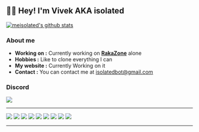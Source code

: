 👨‍💻 Hey! I'm Vivek AKA **iso**lated
----------------------------------------------------------


[![meisolated's github stats](https://github-readme-stats.vercel.app/api?username=meisolated&count_private=true&show_icons=true&theme=dark)](https://github.com/meisolated)


### About me

-  **Working on :** Currently working on [**RakaZone**](https://raka.zone/) alone
-  **Hobbies :** Like to clone everything I can
-  **My website :** Currently Working on it 
-  **Contact :** You can contact me at [isolatedbot@gmail.com](mailto:isolatedbot@gmail.com)

### Discord

[<img src="https://img.shields.io/badge/discord-%237289DA.svg?&style=for-the-badge&logo=discord&label=ISoLateD%235163&logoColor=FFFFFF&color=2f3136" />](https://discordapp.com/users/923992387875913768)

---

[<img src="https://img.shields.io/badge/javascript-%23323330.svg?style=for-the-badge&logo=javascript&logoColor=%23F7DF1E" />](https://www.javascript.com/)
[<img src="https://img.shields.io/badge/java-%23ED8B00.svg?style=for-the-badge&logo=java&logoColor=white" />](https://java.com/en/) 
[<img src="https://img.shields.io/badge/python-3670A0?style=for-the-badge&logo=python&logoColor=ffdd54" />](https://www.python.org/)
[<img src="https://img.shields.io/badge/MongoDB-%234ea94b.svg?style=for-the-badge&logo=mongodb&logoColor=white"/>](https://www.mongodb.com/)
[<img src="https://img.shields.io/badge/sqlite-%2307405e.svg?style=for-the-badge&logo=sqlite&logoColor=white"/>](https://www.sqlite.org/index.html) 
[<img src="https://img.shields.io/badge/node.js-6DA55F?style=for-the-badge&logo=node.js&logoColor=white"/>](https://nodejs.org/en/) 
[<img src="https://img.shields.io/badge/Next-black?style=for-the-badge&logo=next.js&logoColor=white"/>](https://nextjs.org/) 
[<img src="https://img.shields.io/badge/html5-%23E34F26.svg?style=for-the-badge&logo=html5&logoColor=white"/>](https://www.w3schools.com/html/) 
[<img src="https://img.shields.io/badge/Visual%20Studio%20Code-0078d7.svg?style=for-the-badge&logo=visual-studio-code&logoColor=white"/>](https://code.visualstudio.com/) 



----------------------------------------------------------
